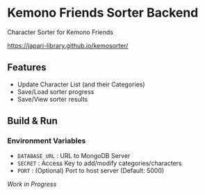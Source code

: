 # Kemono Friends Sorter Backend

Character Sorter for Kemono Friends

https://japari-library.github.io/kemosorter/


## Features
- Update Character List (and their Categories)
- Save/Load sorter progress
- Save/View sorter results

## Build & Run

### Environment Variables
- `DATABASE_URL` : URL to MongoDB Server
- `SECRET` : Access Key to add/modify categories/characters
- `PORT` : (Optional) Port to host server (Default: 5000)

*Work in Progress*
